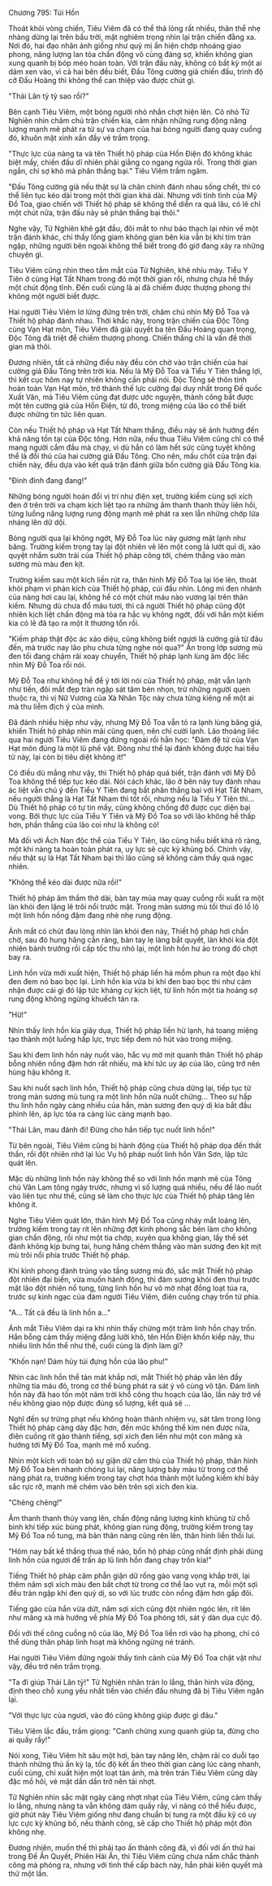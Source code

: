 




Chương 795: Túi Hồn


Thoát khỏi vòng chiến, Tiêu Viêm đã có thể thả lỏng rất nhiều, thân thể nhẹ nhàng dừng lại trên bầu trời, mặt nghiêm trọng nhìn lại trận chiến đằng xa. Nơi đó, hai đạo nhân ảnh giống như quỷ mị ẩn hiện chớp nhoáng giao phong, năng lượng lan tỏa chấn động vô cùng đáng sợ, khiến không gian xung quanh bị bóp méo hoàn toàn. Với trận đấu này, không có bất kỳ một ai dám xen vào, vì cả hai bên đều biết, Đấu Tông cường giả chiến đấu, trình độ cỡ Đấu Hoàng thì không thể can thiệp vào được chút gì.

"Thải Lân tỷ tỷ sao rồi?"

Bên cạnh Tiêu Viêm, một bóng người nhỏ nhắn chợt hiện lên. Cô nhỏ Tử Nghiên nhìn chăm chú trận chiến kia, cảm nhận những rung động năng lượng mạnh mẽ phát ra từ sự va chạm của hai bóng người đang quay cuồng đó, khuôn mặt xinh xắn đầy vẻ trầm trọng.

"Thực lực của nàng ta và tên Thiết hộ pháp của Hồn Điện đó không khác biệt mấy, chiến đấu dĩ nhiên phải giằng co ngang ngửa rồi. Trong thời gian ngắn, chỉ sợ khó mà phân thắng bại." Tiêu Viêm trầm ngâm.

"Đấu Tông cường giả nếu thật sự là chân chính đánh nhau sống chết, thì có thể liên tục kéo dài trong một thời gian khá dài. Nhưng với tính tình của Mỹ Đổ Toa, giao chiến với Thiết hộ pháp sẽ không thể diễn ra quá lâu, có lẽ chỉ một chút nữa, trận đấu này sẽ phân thắng bại thôi."

Nghe vậy, Tử Nghiên khẽ gật đầu, đôi mắt to như bảo thạch lại nhìn về một trận đánh khác, chỉ thấy lồng giam không gian bên kia vẫn bị khí tím tràn ngập, những người bên ngoài không thể biết trong đó giờ đang xảy ra những chuyện gì.

Tiêu Viêm cũng nhìn theo tầm mắt của Tử Nghiên, khẽ nhíu mày. Tiểu Y Tiên ở cùng Hạt Tất Nham trong đó một thời gian rồi, nhưng chưa hề thấy một chút động tĩnh. Đến cuối cùng là ai đã chiếm được thượng phong thì không một người biết được.

Hai người Tiêu Viêm lơ lửng đứng trên trời, chăm chú nhìn Mỹ Đỗ Toa và Thiết hộ pháp đánh nhau. Thời khắc này, trong trận chiến của Độc Tông cùng Vạn Hạt môn, Tiêu Viêm đã giải quyết ba tên Đấu Hoàng quan trọng, Độc Tông đã triệt để chiếm thượng phong. Chiến thắng chỉ là vấn đề thời gian mà thôi.

Đương nhiên, tất cả những điều này đều còn chờ vào trận chiến của hai cường giả Đấu Tông trên trời kia. Nếu là Mỹ Đỗ Toa và Tiểu Y Tiên thắng lợi, thì kết cục hôm nay tự nhiên không cần phải nói. Độc Tông sẽ thôn tính hoàn toàn Vạn Hạt môn, trở thành thế lực cường đại duy nhất trong Đế quốc Xuất Vân, mà Tiêu Viêm cũng đạt được ước nguyện, thành công bắt được một tên cường giả của Hồn Điện, từ đó, trong miệng của lão có thể biết được những tin tức liên quan.

Còn nếu Thiết hộ pháp và Hạt Tất Nham thắng, điều này sẽ ảnh hưởng đến khả năng tồn tại của Độc tông. Hơn nữa, nếu thua Tiêu Viêm cũng chỉ có thể mang người cắm đầu mà chạy, vì dù hắn có làm hết sức cũng tuyệt không thể là đối thủ của hai cường giả Đấu Tông. Cho nên, mấu chốt của trận đại chiến này, đều dựa vào kết quả trận đánh giữa bốn cường giả Đấu Tông kia.

"Đinh đinh đang đang!"

Những bóng người hoán đổi vị trí như điện xẹt, trường kiếm cùng sợi xích đen ở trên trời va chạm kịch liệt tạo ra những âm thanh thanh thúy liên hồi, từng luồng năng lượng rung động mạnh mẽ phát ra xen lẫn những chớp lửa nháng lên dữ dội.

Bóng người qua lại không ngớt, Mỹ Đỗ Toa lúc này gương mặt lạnh như băng. Trường kiếm trọng tay lại đột nhiên vẽ lên một cong lả lướt quỉ dị, xảo quyệt nhắm sườn trái của Thiết hộ pháp công tới, chém thẳng vào màn sương mù màu đen kịt.

Trường kiếm sau một kích liền rút ra, thân hình Mỹ Đỗ Toa lại lóe lên, thoát khỏi phạm vi phản kích của Thiết hộ pháp, cúi đầu nhìn. Lông mi đen nhánh của nàng hơi cau lại, không hề có một chút máu nào vương lại trên thân kiếm. Nhưng dù chưa đổ máu tươi, thì cả người Thiết hộ pháp cũng đột nhiên kịch liệt chấn động mà tỏa ra hắc vụ không ngớt, đối với hắn một kiếm kia có lẽ đã tạo ra một ít thương tổn rồi.

"Kiếm pháp thật độc ác xảo diệu, cũng không biết ngươi là cường giả từ đâu đến, mà trước nay lão phu chưa từng nghe nói qua?" Ẩn trong lớp sương mù đen tối đang chậm rãi xoay chuyển, Thiết hộ pháp lạnh lùng âm độc liếc nhìn Mỹ Đỗ Toa rồi nói.

Mỹ Đỗ Toa như không hề để ý tới lời nói của Thiết hộ pháp, mặt vẫn lạnh như tiền, đôi mắt đẹp tràn ngập sát tâm bén nhọn, trừ những người quen thuộc ra, thì vị Nữ Vương của Xà Nhân Tộc này chưa từng kiêng nể một ai mà thu liễm địch ý của mình.

Đã đánh nhiều hiệp như vậy, nhưng Mỹ Đỗ Toa vẫn tỏ ra lạnh lùng băng giá, khiến Thiết hộ pháp nhìn mãi cũng quen, nên chỉ cười lạnh. Lão thoáng liếc qua hai người Tiêu Viêm đang đứng ngoài rồi hằn học: "Đám đệ tử của Vạn Hạt môn đúng là một lũ phế vật. Đông như thế lại đánh không được hai tiểu tử này, lại còn bị tiêu diệt không ít!"

Có điều dù mắng như vậy, thì Thiết hộ pháp quá biết, trận đánh với Mỹ Đỗ Toa không thể tiếp tục kéo dài. Nói cách khác, lão ở bên này tuy đánh nhau ác liệt vẫn chú ý đến Tiểu Y Tiên đang bất phân thắng bại với Hạt Tất Nham, nếu người thắng là Hạt Tất Nham thì tốt rồi, nhưng nếu là Tiếu Y Tiên thì… Dù Thiết hộ pháp có tự tin mấy, cũng không chống đỡ được cục diện bại vong. Bởi thực lực của Tiểu Y Tiên và Mỹ Đồ Toa so với lão không hề thấp hơn, phần thắng của lão coi như là không có!

Mà đối với Ách Nan độc thể của Tiểu Y Tiên, lão cũng hiểu biết khá rõ ràng, một khi nàng ta hoàn toàn phát ra, uy lực sẽ cực kỳ khủng bố. Chính vậy, nếu thật sự là Hạt Tất Nham bại thì lão cũng sẽ không cảm thấy quá ngạc nhiên.

"Không thể kéo dài được nữa rồi!"

Thiết hộ pháp âm thầm thở dài, bàn tay múa may quay cuồng rồi xuất ra một làn khói đen lặng lẽ trôi nổi trước mặt. Trong màn sương mù tối thui đó lồ lộ một linh hồn nồng đậm đang nhè nhẹ rung động.

Ánh mắt có chút đau lòng nhìn làn khói đen này, Thiết hộ pháp hơi chần chờ, sau đó hung hăng cắn răng, bàn tay lẹ làng bắt quyết, làn khói kia đột nhiên bành trướng rồi cấp tốc thu nhỏ lại, một linh hồn hư ảo trong đó chợt bay ra.

Linh hồn vừa mới xuất hiện, Thiết hộ pháp liền há mồm phun ra một đạo khí đen đem nó bao bọc lại. Linh hồn kia vừa bị khí đen bao bọc thì như cảm nhận được cái gì đó lập tức kháng cự kịch liệt, từ linh hồn một tia hoảng sợ rung động không ngừng khuếch tán ra.

"Hừ!"

Nhìn thấy linh hồn kia giãy dụa, Thiết hộ pháp liền hừ lạnh, há toang miệng tạo thành một luồng hấp lực, trực tiếp đem nó hút vào trong miệng.

Sau khi đem linh hồn này nuốt vào, hắc vụ mờ mịt quanh thân Thiết hộ pháp bỗng nhiên nồng đậm hơn rất nhiều, mà khí tức uy áp của lão, cũng trở nên hùng hậu không ít.

Sau khi nuốt sạch linh hồn, Thiết hộ pháp cũng chưa dừng lại, tiếp tục từ trong màn sương mù tung ra một linh hồn nữa nuốt chửng… Theo sự hấp thu linh hồn ngày càng nhiều của hắn, màn sương đen quỷ dị kia bắt đầu phình lên, áp lực tỏa ra càng lúc càng mạnh bạo.

"Thải Lân, mau đánh đi! Đừng cho hắn tiếp tục nuốt linh hồn!"

Từ bên ngoài, Tiêu Viêm cũng bị hành động của Thiết hộ pháp dọa đến thất thần, rồi đột nhiên nhớ lại lúc Vụ hộ pháp nuốt linh hồn Vân Sơn, lập tức quát lên.

Mặc dù những linh hồn này không thể so với linh hồn mạnh mẽ của Tông chủ Vân Lam tông ngày trước, nhưng vì số lượng quá nhiều, nếu để lão nuốt vào liên tục như thế, cũng sẽ làm cho thực lực của Thiết hộ pháp tăng lên không ít.

Nghe Tiêu Viêm quát lớn, thân hình Mỹ Đồ Toa cũng nháy mắt loáng lên, trường kiếm trong tay rít lên những đợt kình phong sắc bén làm cho không gian chấn động, rồi như một tia chớp, xuyên qua không gian, lấy thế sét đánh không kịp bưng tai, hung hăng chém thẳng vào màn sương đen kịt mịt mù trôi nổi phía trước Thiết hộ pháp.

Khi kình phong đánh trúng vào tầng sương mù đó, sắc mặt Thiết hộ pháp đột nhiên đại biến, vừa muốn hành động, thì đám sương khói đen thui trước mặt lão đột nhiên nổ tung, từng linh hồn hư vô mờ nhạt đồng loạt túa ra, trước sự kinh ngạc của đám người Tiêu Viêm, điên cuồng chạy trốn tứ phía.

"A… Tất cả đều là linh hồn a…"

Ánh mắt Tiêu Viêm dại ra khi nhìn thấy chừng một trăm linh hồn chạy trốn. Hắn bỗng cảm thấy miệng đắng lưỡi khô, tên Hồn Điện khốn kiếp này, thu nhiều linh hồn thể như thế, cuối cùng là định làm gì?

"Khốn nạn! Dám hủy túi đựng hồn của lão phu!"

Nhìn các linh hồn thể tản mát khắp nơi, mắt Thiết hộ pháp vằn lên đầy những tia máu đỏ, trong cơ thể bùng phát ra sát ý vô cùng vô tận. Đám linh hồn này đã hao tốn một năm trời khổ công thu hoạch của lão, lần này trở về nếu không giao nộp được đúng số lượng, kết quả sẽ …

Nghĩ đến sự trừng phạt nếu không hoàn thành nhiệm vụ, sát tâm trong lòng Thiết hộ pháp càng dày đặc hơn, đến mức không thể kìm nén được nữa, điên cuồng rít gào thành tiếng, sợi xích đen liền như một con mãng xà hướng tới Mỹ Đồ Toa, mạnh mẽ mổ xuống.

Nhìn một kích với toàn bộ sự giận dữ căm thù của Thiết hộ pháp, thân hình Mỹ Đồ Toa bèn nhanh chóng lui lại, năng lượng bảy màu từ trong cơ thể nàng phát ra, trường kiếm trong tay chợt hóa thành một luồng kiếm khí bảy sắc rực rỡ, mạnh mẽ chém vào bên trên sợi xích đen kia.

"Chẻng chẻng!"

Âm thanh thanh thúy vang lên, chấn động năng lượng kinh khủng từ chỗ binh khí tiếp xúc bùng phát, không gian rúng động, trường kiếm trong tay Mỹ Đồ Toa nổ tung, mà bản thân nàng cũng rên lên, thân hình liền thối lui.

"Hôm nay bất kể thắng thua thế nào, bổn hộ pháp cũng nhất định phải dùng linh hồn của ngươi để trấn áp lũ linh hồn đang chạy trốn kia!"

Tiếng Thiết hộ pháp căm phẫn giận dữ rống gào vang vọng khắp trời, lại thêm năm sợi xích màu đen bất chợt từ trong cơ thể lao vụt ra, mỗi một sợi đều tràn ngập khí đen quỷ dị, so với lúc trước còn nồng đậm hơn gấp đôi.

Tiếng gào của hắn vừa dứt, năm sợi xích cũng đột nhiên ngóc lên, rít lên như mãng xà mà hướng về phía Mỹ Đồ Toa phóng tới, sát ý dàn dụa cực độ.

Đối với thế công cuồng nộ của lão, Mỹ Đồ Toa liền rơi vào hạ phong, chỉ có thể dùng thân pháp linh hoạt mà không ngừng né tránh.

Hai người Tiêu Viêm đứng ngoài thấy tình cảnh của Mỹ Đồ Toa chật vật như vậy, đều trở nên trầm trọng.

"Ta đi giúp Thải Lân tỷ!" Tử Nghiên nhăn trán lo lắng, thân hình vừa động, định theo chỗ xung yếu nhất tiến vào chiến đấu nhưng đã bị Tiêu Viêm ngăn lại.

"Với thực lực của ngươi, vào đó cũng không giúp được gì đâu."

Tiêu Viêm lắc đầu, trầm giọng: "Canh chừng xung quanh giúp ta, đừng cho ai quấy rầy!"

Nói xong, Tiêu Viêm hít sâu một hơi, bàn tay nâng lên, chậm rãi co duỗi tạo thành những thủ ấn kỳ lạ, tốc độ kết ấn theo thời gian càng lúc càng nhanh, cuối cùng, chỉ xuất hiện một loạt tàn ảnh, mà trên trán Tiêu Viêm cũng dày đặc mồ hôi, vẻ mặt dần dần trở nên tái nhợt.

Tử Nghiên nhìn sắc mặt ngày càng nhợt nhạt của Tiêu Viêm, cũng cảm thấy lo lắng, nhưng nàng ta vẫn không dám quấy rầy, vì nàng có thể hiểu được, giờ phút này Tiêu Viêm giống như đang chuẩn bị tung ra một đấu kỹ có uy lực cực kỳ khủng bố, nếu thành công, sẽ cấp cho Thiết hộ pháp một đòn không nhẹ.

Đương nhiên, muốn thế thì phải tạo ấn thành công đã, vì đối với ấn thứ hai trong Đế Ấn Quyết, Phiên Hải Ấn, thì Tiêu Viêm cũng chưa nắm chắc thành công mà phóng ra, nhưng với tình thế cấp bách này, hắn phải kiên quyết mà thử một lần.




